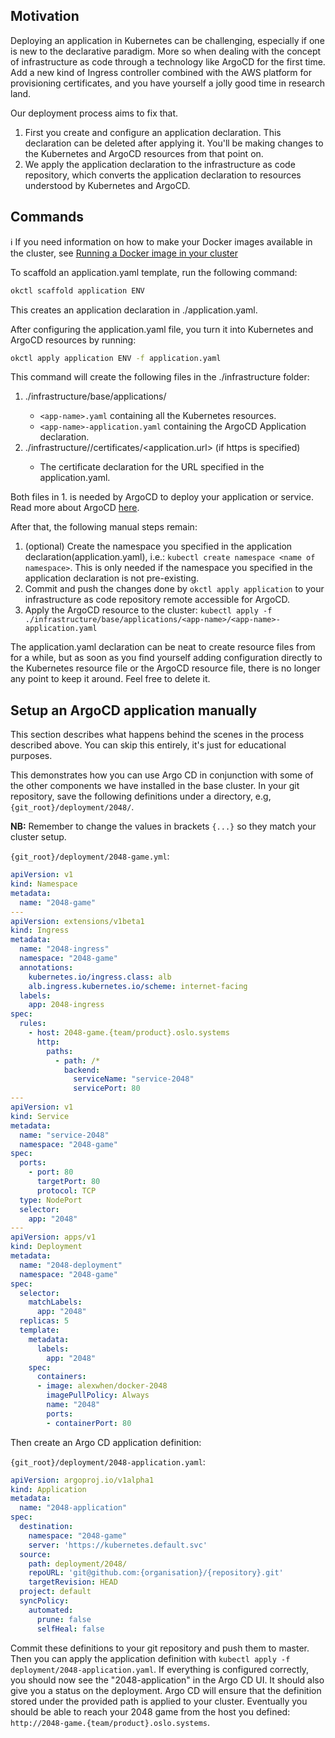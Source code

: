 
## Motivation

Deploying an application in Kubernetes can be challenging, especially if one is new to the declarative paradigm. More so 
when dealing with the concept of infrastructure as code through a technology like ArgoCD for the first time. Add a new 
kind of Ingress controller combined with the AWS platform for provisioning certificates, and you have yourself a jolly
good time in research land. 

Our deployment process aims to fix that. 

1. First you create and configure an application declaration. This declaration can be deleted after applying it. You'll
be making changes to the Kubernetes and ArgoCD resources from that point on.
2. We apply the application declaration to the infrastructure as code repository, which converts the application
declaration to resources understood by Kubernetes and ArgoCD.

## Commands

:information_source: If you need information on how to make your Docker images available in the cluster, see [Running a Docker image in your cluster](/help/docker-registry)

To scaffold an application.yaml template, run the following command:

```bash
okctl scaffold application ENV
```

This creates an application declaration in ./application.yaml.

After configuring the application.yaml file, you turn it into Kubernetes and ArgoCD resources by running:

```bash
okctl apply application ENV -f application.yaml
```

This command will create the following files in the ./infrastructure folder:

1. ./infrastructure/base/applications/<app-name>
    * `<app-name>.yaml` containing all the Kubernetes resources.
    * `<app-name>-application.yaml` containing the ArgoCD Application declaration.
2. ./infrastructure/<env>/certificates/<application.url> (if https is specified)
    * The certificate declaration for the URL specified in the application.yaml.

Both files in 1. is needed by ArgoCD to deploy your application or service. Read more about ArgoCD
[here](/buildingblocks/argocd/).

After that, the following manual steps remain:

1. (optional) Create the namespace you specified in the application declaration(application.yaml), i.e.:
`kubectl create namespace <name of namespace>`. This is only needed if the namespace you specified in the application
declaration is not pre-existing.
2. Commit and push the changes done by `okctl apply application` to your infrastructure as code repository remote accessible for
ArgoCD.
3. Apply the ArgoCD resource to the cluster: `kubectl apply -f ./infrastructure/base/applications/<app-name>/<app-name>-application.yaml`

The application.yaml declaration can be neat to create resource files from for a while, but as soon as you find yourself
adding configuration directly to the Kubernetes resource file or the ArgoCD resource file, there is no longer any point
to keep it around. Feel free to delete it.

## Setup an ArgoCD application manually

This section describes what happens behind the scenes in the process described above. You can skip this entirely, it's
just for educational purposes.

This demonstrates how you can use Argo CD in conjunction with some of the other components we have installed in the base cluster. In your git repository, save the following definitions under a directory, e.g, `{git_root}/deployment/2048/`.

**NB:** Remember to change the values in brackets `{...}` so they match your cluster setup.

`{git_root}/deployment/2048-game.yml`:

```yaml
apiVersion: v1
kind: Namespace
metadata:
  name: "2048-game"
---
apiVersion: extensions/v1beta1
kind: Ingress
metadata:
  name: "2048-ingress"
  namespace: "2048-game"
  annotations:
    kubernetes.io/ingress.class: alb
    alb.ingress.kubernetes.io/scheme: internet-facing
  labels:
    app: 2048-ingress
spec:
  rules:
    - host: 2048-game.{team/product}.oslo.systems
      http:
        paths:
          - path: /*
            backend:
              serviceName: "service-2048"
              servicePort: 80
---
apiVersion: v1
kind: Service
metadata:
  name: "service-2048"
  namespace: "2048-game"
spec:
  ports:
    - port: 80
      targetPort: 80
      protocol: TCP
  type: NodePort
  selector:
    app: "2048"
---
apiVersion: apps/v1
kind: Deployment
metadata:
  name: "2048-deployment"
  namespace: "2048-game"
spec:
  selector:
    matchLabels:
      app: "2048"
  replicas: 5
  template:
    metadata:
      labels:
        app: "2048"
    spec:
      containers:
      - image: alexwhen/docker-2048
        imagePullPolicy: Always
        name: "2048"
        ports:
        - containerPort: 80
```

Then create an Argo CD application definition:

`{git_root}/deployment/2048-application.yaml`:

```yaml
apiVersion: argoproj.io/v1alpha1
kind: Application
metadata:
  name: "2048-application"
spec:
  destination:
    namespace: "2048-game"
    server: 'https://kubernetes.default.svc'
  source:
    path: deployment/2048/
    repoURL: 'git@github.com:{organisation}/{repository}.git'
    targetRevision: HEAD
  project: default
  syncPolicy:
    automated:
      prune: false
      selfHeal: false
```

Commit these definitions to your git repository and push them to master. Then you can apply the application definition with `kubectl apply -f deployment/2048-application.yaml`.  If everything is configured correctly, you should now see the "2048-application" in the Argo CD UI. It should also give you a status on the deployment. Argo CD will ensure that the definition stored under the provided path is applied to your cluster. Eventually you should be able to reach your 2048 game from the host you defined: `http://2048-game.{team/product}.oslo.systems`.



